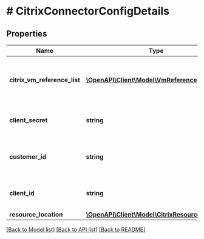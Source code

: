 # # CitrixConnectorConfigDetails

## Properties

Name | Type | Description | Notes
------------ | ------------- | ------------- | -------------
**citrix_vm_reference_list** | [**\OpenAPI\Client\Model\VmReference[]**](VmReference.md) | Reference to the list of vm ids registered with citrix cloud. | [optional]
**client_secret** | **string** | The client secret for the Citrix Cloud. | [optional]
**customer_id** | **string** | The customer id registered with Citrix Cloud. | [optional]
**client_id** | **string** | The client id for the Citrix Cloud. | [optional]
**resource_location** | [**\OpenAPI\Client\Model\CitrixResourceLocation**](CitrixResourceLocation.md) |  | [optional]

[[Back to Model list]](../../README.md#models) [[Back to API list]](../../README.md#endpoints) [[Back to README]](../../README.md)
